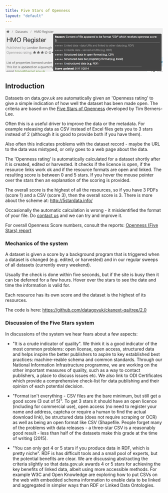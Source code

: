 ```yaml
---
title: Five Stars of Openness
layout: "default"
---
```


![five stars of openness](images/five_stars.png)

## Introduction

Datasets on data.gov.uk are automatically given an 'Openness rating' to give a simple indication of how well the dataset has been made open. The criteria are based on the [Five Stars of Openness](http://5stardata.info) developed by Tim Berners-Lee.

Often this is a useful driver to improve the data or the metadata. For example releasing data as CSV instead of Excel files gets you to 3 stars instead of 2 (although it is good to provide both if you have them).

Also often this indicates problems with the dataset record - maybe the URL to the data was mistyped, or only goes to a web page about the data.

The 'Openness rating' is automatically calculated for a dataset shortly after it is created, edited or harvested. It checks if the licence is open, if the resource links work ok and if the resource formats are open and linked. The resulting score is between 0 and 5 stars. If you hover the mouse pointer over the stars then an explanation of the scoring is provided.

The overall score is the highest of all the resources, so if you have 3 PDFs (score 1) and a CSV (score 3), then the overall score is 3. There is more about the scheme at: <http://5stardata.info/>

Occasionally the automatic calculation is wrong - it misidentified the format of your file. Do [contact us](http://data.gov.uk/contact) and we can try and improve it.

For overall Openness Score numbers, consult the reports: [Openness (Five Stars) report](http://data.gov.uk/data/report/openness)

### Mechanics of the system

A dataset is given a score by a background program that is triggered when a dataset is changed (e.g. edited, or harvested) and in our regular sweeps of all datasets (currently every weekend).

Usually the check is done within five seconds, but if the site is busy then it can be deferred for a few hours. Hover over the stars to see the date and time the information is valid for.

Each resource has its own score and the dataset is the highest of its resources.

The code is here: <https://github.com/datagovuk/ckanext-qa/tree/2.0>

### Discussion of the Five Stars system

In discussions of the system we hear fears about a few aspects:

* "It is a crude indicator of quality". We think it is a good indicator of the most common problems: open license, open access, structured data and helps inspire the better publishers to aspire to key established best practices: machine-reable schema and common standards. Through our National Information Infrastructure programme, we are working on the other important measures of quality, such as a way to contact publishers, a place to discuss issues etc. We also link to ODI Certificates which provide a comprehensive check-list for data publishing and their opinion of each potential decision.

* "Format isn't everything - CSV files are the bare minimum, but still get a good score (3 out of 5)". To get 3 stars it should have an open licence (including for commercial use), open access (no need to register your name and address, captcha or require a human to find the actual download link), be structured data (does not require scraping or OCR) as well as being an open format like CSV (Shapefile. People forget many of the problems with data releases - a three-star CSV is a reasonably good result - less than half of the datasets make this grade at the time of writing (2015).

* "You can only get 4 or 5 stars if you produce data in RDF, which is pretty niche". RDF is has difficult tools and a small pool of experts, but the potential benefits are clear. We are discussing abstracting the criteria slightly so that data.gov.uk awards 4 or 5 stars for achieving the key benefits of linked data, albeit using more accessible methods. For example W3C and Open Knowledge are exploring how to put CSVs on the web with embedded schema information to enable data to be linked and aggregated in simpler ways than RDF or Linked Data Ontologies.
